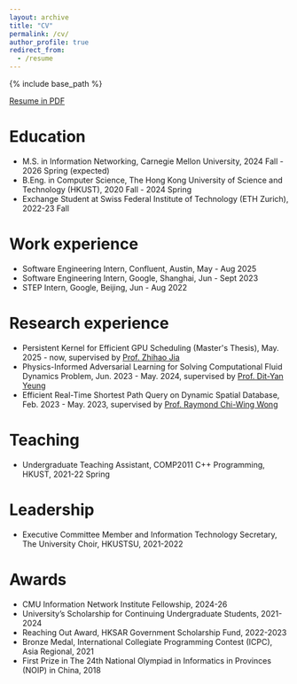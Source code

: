 ```yaml
---
layout: archive
title: "CV"
permalink: /cv/
author_profile: true
redirect_from:
  - /resume
---
```


{% include base_path %}

[Resume in PDF](https://drive.google.com/drive/folders/1I53TNU0zwTOXn1s20JeO17fIE6sK_8Kc?usp=sharing)


Education
======
* M.S. in Information Networking, Carnegie Mellon University, 2024 Fall - 2026 Spring (expected)
* B.Eng. in Computer Science, The Hong Kong University of Science and Technology (HKUST), 2020 Fall - 2024 Spring
* Exchange Student at Swiss Federal Institute of Technology (ETH Zurich), 2022-23 Fall
  
Work experience
======
* Software Engineering Intern, Confluent, Austin, May - Aug 2025
* Software Engineering Intern, Google, Shanghai, Jun - Sept 2023
* STEP Intern, Google, Beijing, Jun - Aug 2022

Research experience
======
* Persistent Kernel for Efficient GPU Scheduling (Master's Thesis), May. 2025 - now, supervised by [Prof. Zhihao Jia](https://www.cs.cmu.edu/~zhihaoj2/)
* Physics-Informed Adversarial Learning for Solving Computational Fluid Dynamics Problem, Jun. 2023 - May. 2024, supervised by [Prof. Dit-Yan Yeung](https://sites.google.com/view/dyyeung)
* Efficient Real-Time Shortest Path Query on Dynamic Spatial Database, Feb. 2023 - May. 2023, supervised by [Prof. Raymond Chi-Wing Wong](https://www.cse.ust.hk/~raywong)
  
Teaching
======
* Undergraduate Teaching Assistant, COMP2011 C++ Programming, HKUST, 2021-22 Spring

Leadership
======
* Executive Committee Member and Information Technology Secretary, The University Choir, HKUSTSU, 2021-2022

Awards
======
* CMU Information Network Institute Fellowship, 2024-26
* University’s Scholarship for Continuing Undergraduate Students, 2021-2024
* Reaching Out Award, HKSAR Government Scholarship Fund, 2022-2023
* Bronze Medal, International Collegiate Programming Contest (ICPC), Asia Regional, 2021
* First Prize in The 24th National Olympiad in Informatics in Provinces (NOIP) in China, 2018
  
